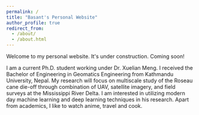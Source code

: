 ```yaml
---
permalink: /
title: "Basant's Personal Website"
author_profile: true
redirect_from: 
  - /about/
  - /about.html
---
```


Welcome to my personal website.
It's under construction. Coming soon!

I am a current Ph.D. student working under Dr. Xuelian Meng. I received the Bachelor of Engineering in Geomatics Engineering from Kathmandu University, Nepal. My research will focus on multiscale study of the Roseau cane die-off through combination of UAV, satellite imagery, and field surveys at the Mississippi River Delta. I am interested in utilizing modern day machine learning and deep learning techniques in his research. Apart from academics, I like to watch anime, travel and cook.

